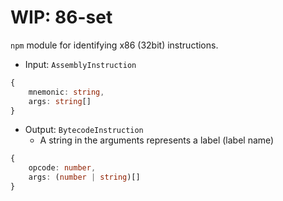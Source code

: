 # WIP: 86-set
`npm` module for identifying x86 (32bit) instructions.

- Input: `AssemblyInstruction`
```ts
{
    mnemonic: string,
    args: string[]
}
```

- Output: `BytecodeInstruction`
    - A string in the arguments represents a label (label name)
```ts
{
    opcode: number,
    args: (number | string)[]
}
```
